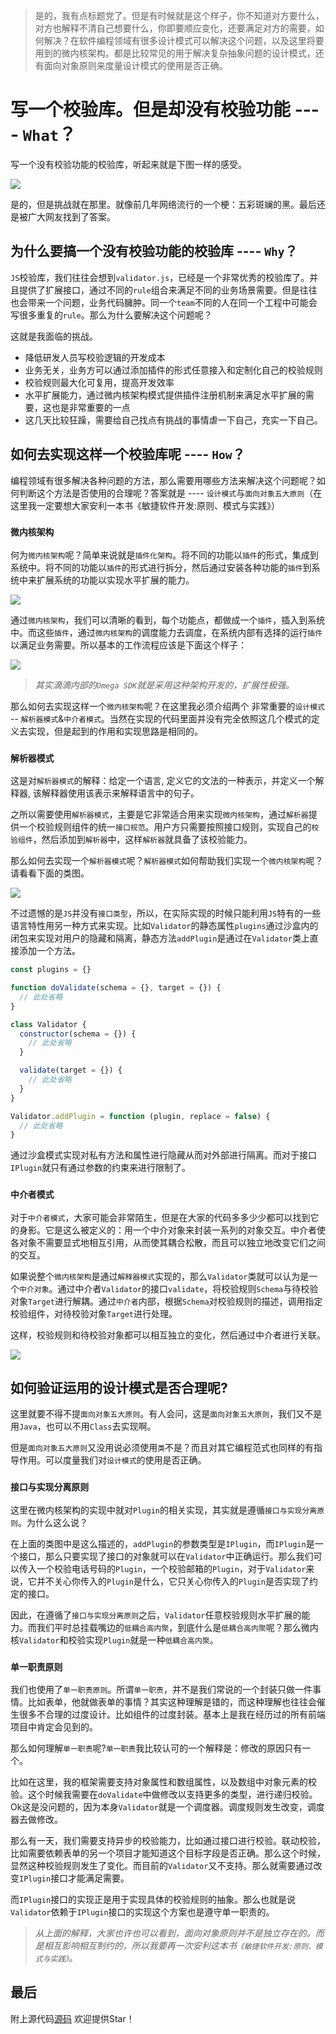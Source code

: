 > 是的，我有点标题党了。但是有时候就是这个样子，你不知道对方要什么，对方也解释不清自己想要什么，你即要顺应变化，还要满足对方的需要，如何解决？在软件编程领域有很多设计模式可以解决这个问题，以及这里将要用到的微内核架构。都是比较常见的用于解决复杂抽象问题的设计模式，还有面向对象原则来度量设计模式的使用是否正确。

# 写一个校验库。但是却没有校验功能 ---- `What`？

写一个没有校验功能的校验库，听起来就是下图一样的感受。

![](/doc/images/1.jpeg)

是的，但是挑战就在那里。就像前几年网络流行的一个梗：五彩斑斓的黑。最后还是被广大网友找到了答案。

## 为什么要搞一个没有校验功能的校验库 ---- `Why`？
`JS`校验库，我们往往会想到`validator.js`，已经是一个非常优秀的校验库了。并且提供了扩展接口，通过不同的`rule`组合来满足不同的业务场景需要。但是往往也会带来一个问题，业务代码臃肿。同一个`team`不同的人在同一个工程中可能会写很多重复的`rule`。那么为什么要解决这个问题呢？

这就是我面临的挑战。
- 降低研发人员写校验逻辑的开发成本
- 业务无关，业务方可以通过添加插件的形式任意接入和定制化自己的校验规则
- 校验规则最大化可复用，提高开发效率
- 水平扩展能力，通过微内核架构模式提供插件注册机制来满足水平扩展的需要，这也是非常重要的一点
- 这几天比较狂躁，需要给自己找点有挑战的事情虐一下自己，充实一下自己。

## 如何去实现这样一个校验库呢 ---- `How`？
编程领域有很多解决各种问题的方法，那么需要用哪些方法来解决这个问题呢？如何判断这个方法是否使用的合理呢？答案就是 ---- `设计模式`与`面向对象五大原则`（在这里我一定要想大家安利一本书《敏捷软件开发:原则、模式与实践》）

### `微内核架构`
何为`微内核架构`呢？简单来说就是`插件化架构`。将不同的功能以`插件`的形式，集成到系统中。将不同的功能以`插件`的形式进行拆分，然后通过安装各种功能的`插件`到系统中来扩展系统的功能以实现水平扩展的能力。

![](/doc/images/2.png)

通过`微内核架构`，我们可以清晰的看到，每个功能点，都做成一个`插件`，插入到系统中。而这些`插件`，通过`微内核架构`的调度能力去调度，在系统内部有选择的运行`插件`以满足业务需要。所以基本的工作流程应该是下面这个样子：

![](/doc/images/3.png)

> *其实滴滴内部的`Omega SDK`就是采用这种架构开发的，扩展性极强。*

那么如何去实现这样一个`微内核架构`呢？在这里我必须介绍两个  非常重要的`设计模式` -- `解析器模式`&`中介者模式`。当然在实现的代码里面并没有完全依照这几个模式的定义去实现，但是起到的作用和实现思路是相同的。

### `解析器模式`
这是对`解析器模式`的解释：给定一个语言, 定义它的文法的一种表示，并定义一个解释器, 该解释器使用该表示来解释语言中的句子。

之所以需要使用`解析器模式`，主要是它非常适合用来实现`微内核架构`，通过`解析器`提供一个校验规则组件的统一`接口规范`。用户方只需要按照接口规则，实现自己的`校验组件`，然后添加到`解析器`中，这样`解析器`就具备了该校验能力。

那么如何去实现一个`解析器模式`呢？`解析器模式`如何帮助我们实现一个`微内核架构`呢？请看看下面的类图。

![](/doc/images/4.png)

不过遗憾的是`JS`并没有`接口类型`，所以，在实际实现的时候只能利用`JS`特有的一些语言特性用另一种方式来实现。比如`Validator`的静态属性`plugins`通过沙盒内的闭包来实现对用户的隐藏和隔离，静态方法`addPlugin`是通过在`Validator`类上直接添加一个方法。

```js
const plugins = {}

function doValidate(schema = {}, target = {}) {
  // 此处省略
}

class Validator {
  constructor(schema = {}) {
    // 此处省略
  }

  validate(target = {}) {
    // 此处省略
  }
}

Validator.addPlugin = function (plugin, replace = false) {
  // 此处省略
}
```

通过沙盒模式实现对私有方法和属性进行隐藏从而对外部进行隔离。而对于接口`IPlugin`就只有通过参数的约束来进行限制了。

### `中介者模式`
对于`中介者模式`，大家可能会非常陌生，但是在大家的代码多多少少都可以找到它的身影。它是这么被定义的：用一个中介对象来封装一系列的对象交互。中介者使各对象不需要显式地相互引用，从而使其耦合松散，而且可以独立地改变它们之间的交互。

如果说整个`微内核架构`是通过`解释器模式`实现的，那么`Validator`类就可以认为是一个`中介对象`。通过中介者`Validator`的接口`validate`，将校验规则`Schema`与待校验对象`Target`进行解耦。通过`中介者`内部，根据`Schema`对校验规则的描述，调用指定校验组件，对待校验对象`Target`进行处理。

这样，校验规则和待校验对象都可以相互独立的变化，然后通过中介者进行关联。

![](/doc/images/5.png)

## 如何验证运用的设计模式是否合理呢?
这里就要不得不提`面向对象五大原则`。有人会问，这是`面向对象五大原则`，我们又不是用`Java`，也可以不用`Class`去实现啊。

但是`面向对象五大原则`又没用说必须使用`类`不是？而且对其它编程范式也同样的有指导作用。可以度量我们对`设计模式`的使用是否正确。

### `接口与实现分离原则`
这里在微内核架构的实现中就对`Plugin`的相关实现，其实就是遵循`接口与实现分离原则`。为什么这么说？

在上面的类图中是这么描述的，`addPlugin`的参数类型是`IPlugin`，而`IPlugin`是一个接口，那么只要实现了接口的对象就可以在`Validator`中正确运行。那么我们可以传入一个校验电话号码的`Plugin`，一个校验邮箱的`Plugin`，对于`Validator`来说，它并不关心你传入的`Plugin`是什么，它只关心你传入的`Plugin`是否实现了约定的接口。

因此，在遵循了`接口与实现分离原则`之后，`Validator`任意校验规则水平扩展的能力。而我们平时总挂载嘴边的`低耦合高内聚`，到底什么是`低耦合高内聚`呢？那么微内核`Validator`和校验实现`Plugin`就是一种`低耦合高内聚`。

### `单一职责原则`
我们也使用了`单一职责原则`。所谓`单一职责`，并不是我们常说的一个封装只做一件事情。比如表单，他就做表单的事情？其实这种理解是错的，而这种理解也往往会催生很多不合理的过度设计。比如组件的过度封装。基本上是我在经历过的所有前端项目中肯定会见到的。

那么如何理解`单一职责`呢?`单一职责`我比较认可的一个解释是：修改的原因只有一个。

比如在这里，我的框架需要支持对象属性和数组属性，以及数组中对象元素的校验。这个时候我需要在`doValidate`中做修改以支持更多的类型，进行递归校验。Ok这是没问题的，因为本身`Validator`就是一个调度器。调度规则发生改变，调度器去做修改。

那么有一天，我们需要支持异步的校验能力，比如通过接口进行校验。联动校验，比如需要依赖表单的另一个项目才能知道这个目标字段是否正确。那么这个时候，显然这种校验规则发生了变化。而目前的`Validator`又不支持。那么就需要通过改变`IPlugin`接口才能满足需要。

而`IPlugin`接口的实现正是用于实现具体的校验规则的抽象。那么也就是说`Validator`依赖于`IPlugin`接口的实现这个方案也是遵守单一职责的。

> *从上面的解释，大家也许也可以看到，面向对象原则并不是独立存在的。而是相互影响相互制约的，所以我要再一次安利这本书`《敏捷软件开发:原则、模式与实践》`。*

## 最后

附上源代码[源码](https://github.com/ryouaki/validator) 欢迎提供Star！